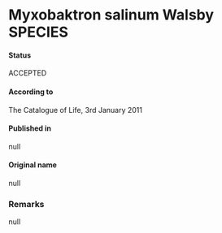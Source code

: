 # Myxobaktron salinum Walsby SPECIES

#### Status
ACCEPTED

#### According to
The Catalogue of Life, 3rd January 2011

#### Published in
null

#### Original name
null

### Remarks
null